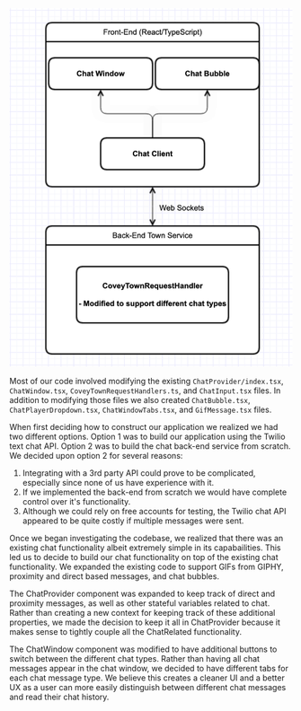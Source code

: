 ![Chat Architecture](docs/chat-feature-architecture.png)

Most of our code involved modifying the existing `ChatProvider/index.tsx`, `ChatWindow.tsx`, `CoveyTownRequestHandlers.ts`, and `ChatInput.tsx` files. In addition to modifying those files we also created `ChatBubble.tsx`, `ChatPlayerDropdown.tsx`, `ChatWindowTabs.tsx`, and `GifMessage.tsx` files.

When first deciding how to construct our application we realized we had two different options. Option 1 was to build our application using the Twilio text chat API. Option 2 was to build the chat back-end service from scratch. We decided upon option 2 for several reasons:

1. Integrating with a 3rd party API could prove to be complicated, especially since none of us have experience with it.
2. If we implemented the back-end from scratch we would have complete control over it's functionality.
3. Although we could rely on free accounts for testing, the Twilio chat API appeared to be quite costly if multiple messages were sent.

Once we began investigating the codebase, we realized that there was an existing chat functionality albeit extremely simple in its capabailities. This led us to decide to build our chat functionality on top of the existing chat functionality. We expanded the existing code to support GIFs from GIPHY, proximity and direct based messages, and chat bubbles.

The ChatProvider component was expanded to keep track of direct and proximity messages, as well as other stateful variables related to chat. Rather than creating a new context for keeping track of these additional properties, we made the decision to keep it all in ChatProvider because it makes sense to tightly couple all the ChatRelated functionality.

The ChatWindow component was modified to have additional buttons to switch between the different chat types. Rather than having all chat messages appear in the chat window, we decided to have different tabs for each chat message type. We believe this creates a cleaner UI and a better UX as a user can more easily distinguish between different chat messages and read their chat history.
